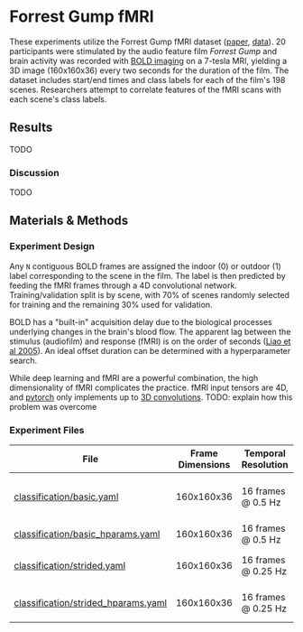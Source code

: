 # Forrest Gump fMRI
These experiments utilize the Forrest Gump fMRI dataset ([paper](https://www.nature.com/articles/sdata20143), [data](https://openneuro.org/datasets/ds000113/versions/1.3.0)). 20 participants were stimulated by the audio feature film *Forrest Gump* and brain activity was recorded with [BOLD imaging](https://en.wikipedia.org/wiki/Blood-oxygen-level-dependent_imaging) on a 7-tesla MRI, yielding a 3D image (160x160x36) every two seconds for the duration of the film. The dataset includes start/end times and class labels for each of the film's 198 scenes. Researchers attempt to correlate features of the fMRI scans with each scene's class labels.

## Results
TODO

### Discussion
TODO

## Materials & Methods
### Experiment Design
Any `N` contiguous BOLD frames are assigned the indoor (0) or outdoor (1) label corresponding to the scene in the film. The label is then predicted by feeding the fMRI frames through a 4D convolutional network. Training/validation split is by scene, with 70% of scenes randomly selected for training and the remaining 30% used for validation.

BOLD has a "built-in" acquisition delay due to the biological processes underlying changes in the brain's blood flow. The apparent lag between the stimulus (audiofilm) and response (fMRI) is on the order of seconds ([Liao et al 2005](https://www.math.mcgill.ca/keith/delay/delay.pdf)). An ideal offset duration can be determined with a hyperparameter search.

While deep learning and fMRI are a powerful combination, the high dimensionality of fMRI complicates the practice. fMRI input tensors are 4D, and [pytorch](https://pytorch.org/) only implements up to [3D convolutions](https://pytorch.org/docs/stable/generated/torch.nn.Conv3d.html). TODO: explain how this problem was overcome

### Experiment Files
| File                                                                       | Frame Dimensions       | Temporal Resolution | Notes
| -------------------------------------------------------------------------- | ---------------------- | ------------------- | -----
| [classification/basic.yaml](classification/basic.yaml)                     | 160x160x36             | 16 frames @ 0.5 Hz  | "Vanilla" experiment setup with no alignment
| [classification/basic_hparams.yaml](classification/basic_hparams.yaml)     | 160x160x36             | 16 frames @ 0.5 Hz  | 16 frames @ 0.5 Hz  | Hyperparameter search for `basic.yaml`
| [classification/strided.yaml](classification/strided.yaml)                 | 160x160x36             | 16 frames @ 0.25 Hz | Every other frame is skipped
| [classification/strided_hparams.yaml](classification/strided_hparams.yaml) | 160x160x36             | 16 frames @ 0.25 Hz | Hyperparameter search for `strided.yam

